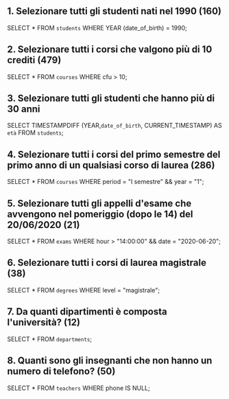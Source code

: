 ## 1. Selezionare tutti gli studenti nati nel 1990 (160)

SELECT \* FROM `students`
WHERE YEAR (date_of_birth) = 1990;

## 2. Selezionare tutti i corsi che valgono più di 10 crediti (479)

SELECT \* FROM `courses`
WHERE cfu > 10;

## 3. Selezionare tutti gli studenti che hanno più di 30 anni

SELECT TIMESTAMPDIFF (YEAR,`date_of_birth`, CURRENT_TIMESTAMP) AS `età`
FROM `students`;

## 4. Selezionare tutti i corsi del primo semestre del primo anno di un qualsiasi corso di laurea (286)

SELECT \* FROM `courses` WHERE period = "I semestre" && year = "1";

## 5. Selezionare tutti gli appelli d'esame che avvengono nel pomeriggio (dopo le 14) del 20/06/2020 (21)

SELECT \* FROM `exams`
WHERE hour > "14:00:00" && date = "2020-06-20";

## 6. Selezionare tutti i corsi di laurea magistrale (38)

SELECT \* FROM `degrees` WHERE level = "magistrale";

## 7. Da quanti dipartimenti è composta l'università? (12)

SELECT \* FROM `departments`;

## 8. Quanti sono gli insegnanti che non hanno un numero di telefono? (50)

SELECT \* FROM `teachers` WHERE phone IS NULL;
